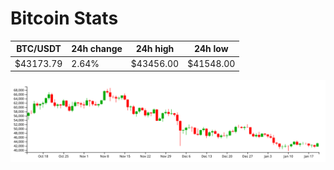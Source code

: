 # Bitcoin Stats

BTC/USDT|24h change|24h high|24h low|
|---|---|---|---|
|$43173.79|2.64%|$43456.00|$41548.00|

<img src="./chart.svg">
